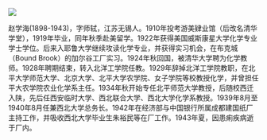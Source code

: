 ![](https://s2.loli.net/2022/08/31/S9zwVd41lLKixWT.png)

赵学海(1898-1943)，字师轼，江苏无锡人。1910年投考游美肄业馆（后改名清华学堂），1919年毕业，同年秋季赴美留学。1922年获得美国威斯康星大学化学专业学士学位。后来入耶鲁大学继续攻读化学专业，并获得实习机会，在布克城（Bound Brook）的加尔谷工厂实习。1924年秋回国，被清华大学聘为化学教师。1928年聘期结束，转入北洋工学院任教。1929年辞掉北洋工学院教职，在北平大学师范大学、北京大学、北平大学农学院、女子学院等校教授化学，并曾担任平大农学院农业化学系主任。1934年秋开始专任北平师范大学教授，后随校西迁入陕，先后任西安临时大学、西北联合大学、西北大学化学系教授。1939年8月至1940年8月任兼西北大学总务长。1942年在经济部与中国银行所属成都建国纸厂主持工作，并吸收西北大学毕业生朱裕民等在厂工作。1943年夏，因患痢疾病逝于厂内。